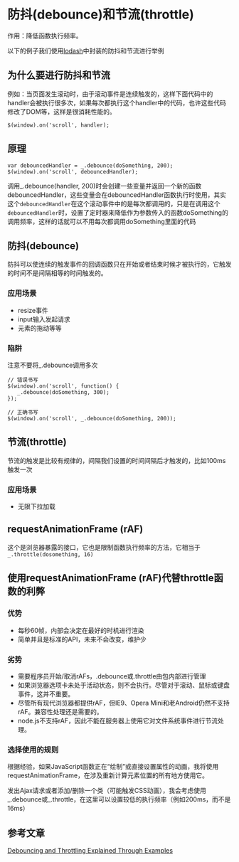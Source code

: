 # 防抖(debounce)和节流(throttle)

作用：降低函数执行频率。

以下的例子我们使用[lodash](https://lodash.com/docs/4.17.15)中封装的防抖和节流进行举例

## 为什么要进行防抖和节流
例如：当页面发生滚动时，由于滚动事件是连续触发的，这样下面代码中的handler会被执行很多次，如果每次都执行这个handler中的代码，也许这些代码修改了DOM等，这样是很消耗性能的。
```
$(window).on('scroll', handler);
```
## 原理
```
var debouncedHandler = _.debounce(doSomething, 200);
$(window).on('scroll', debouncedHandler);
```
调用_.debounce(handler, 200)时会创建一些变量并返回一个新的函数debouncedHandler，这些变量会在debouncedHandler函数执行时使用，其实这个`debouncedHandler`在这个滚动事件中的是每次都调用的，只是在调用这个`debouncedHandler`时，设置了定时器来降低作为参数传入的函数doSomething的调用频率，这样的话就可以不用每次都调用doSomething里面的代码

## 防抖(debounce)
防抖可以使连续的触发事件的回调函数只在开始或者结束时候才被执行的，它触发的时间不是间隔相等的时间触发的。

### 应用场景
- resize事件
- input输入发起请求
- 元素的拖动等等

### 陷阱
注意不要将_.debounce调用多次
```
// 错误书写
$(window).on('scroll', function() {
   _.debounce(doSomething, 300); 
});

// 正确书写
$(window).on('scroll', _.debounce(doSomething, 200));
```

## 节流(throttle)
节流的触发是比较有规律的，间隔我们设置的时间间隔后才触发的，比如100ms触发一次

### 应用场景
- 无限下拉加载

## requestAnimationFrame (rAF)
这个是浏览器暴露的接口，它也是限制函数执行频率的方法，它相当于`_.throttle(dosomething, 16)`

## 使用requestAnimationFrame (rAF)代替throttle函数的利弊

### 优势
- 每秒60帧，内部会决定在最好的时机进行渲染
- 简单并且是标准的API，未来不会改变，维护少

### 劣势
- 需要程序员开始/取消rAFs，.debounce或.throttle由包内部进行管理
- 如果浏览器选项卡未处于活动状态，则不会执行。尽管对于滚动、鼠标或键盘事件，这并不重要。
- 尽管所有现代浏览器都提供rAF，但IE9、Opera Mini和老Android仍然不支持rAF。兼容性处理还是需要的。
- node.js不支持rAF，因此不能在服务器上使用它对文件系统事件进行节流处理。

### 选择使用的规则

根据经验，如果JavaScript函数正在“绘制”或直接设置属性的动画，我将使用requestAnimationFrame，在涉及重新计算元素位置的所有地方使用它。

发出Ajax请求或者添加/删除一个类（可能触发CSS动画），我会考虑使用_.debounce或_.throttle，在这里可以设置较低的执行频率（例如200ms，而不是16ms）

## 参考文章
[Debouncing and Throttling Explained Through Examples](https://css-tricks.com/debouncing-throttling-explained-examples/)
